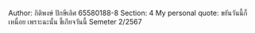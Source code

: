 Author: กิติพงษ์ ปักษีเลิศ 65580188-8
Section: 4
My personal quote: ขยันวันนี้ก็เหนื่อย เพราะฉะนั้น ขี้เกียจวันนี้
Semeter 2/2567